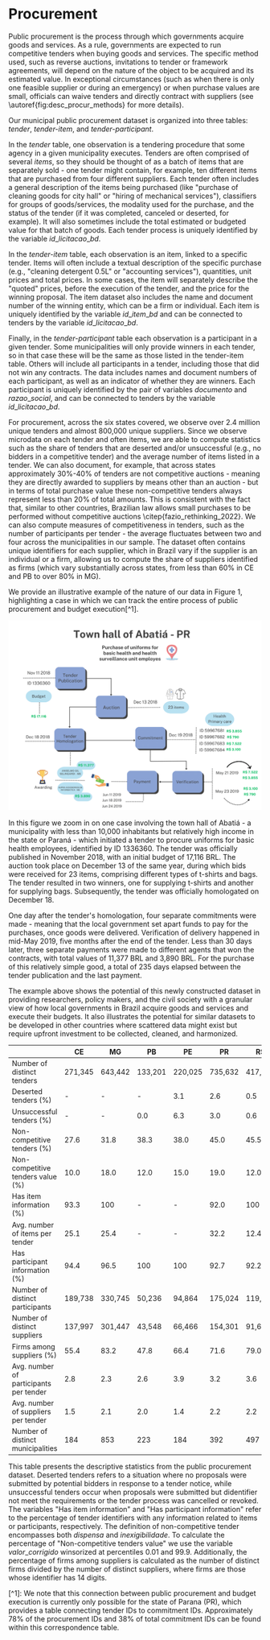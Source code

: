 # Procurement

Public procurement is the process through which governments acquire goods and services. As a rule, governments are expected to run competitive tenders when buying goods and services. The specific method used, such as reverse auctions, invitations to tender or framework agreements, will depend on the nature of the object to be acquired and its estimated value. In exceptional circumstances (such as when there is only one feasible supplier or during an emergency) or when purchase values are small, officials can waive tenders and directly contract with suppliers (see \autoref{fig:desc_procur_methods} for more details). 

Our municipal public procurement dataset is organized into three tables: _tender_, _tender-item_, and _tender-participant_.

In the _tender_ table, one observation is a tendering procedure that some agency in a given municipality executes. Tenders are often comprised of several _items_, so they should be thought of as a batch of items that are separately sold - one tender might contain, for example, ten different items that are purchased from four different suppliers. Each tender often includes a general description of the items being purchased (like "purchase of cleaning goods for city hall" or "hiring of mechanical services"), classifiers for groups of goods/services, the modality used for the purchase, and the status of the tender (if it was completed, canceled or deserted, for example). It will also sometimes include the total estimated or budgeted value for that batch of goods. Each tender process is uniquely identified by the variable $id\_licitacao\_bd$.

In the _tender-item_ table, each observation is an item, linked to a specific tender. Items will often include a textual description of the specific purchase (e.g., "cleaning detergent 0.5L" or "accounting services"), quantities, unit prices and total prices. In some cases, the item will separately describe the "quoted" prices, before the execution of the tender, and the price for the winning proposal. The item dataset also includes the name and document number of the winning entity, which can be a firm or individual. Each item is uniquely identified by the variable $id\_item\_bd$ and can be connected to tenders by the variable $id\_licitacao\_bd$.

Finally, in the _tender-participant_ table each observation is a participant in a given tender. Some municipalities will only provide winners in each tender, so in that case these will be the same as those listed in the tender-item table. Others will include all participants in a tender, including those that did not win any contracts. The data includes names and document numbers of each participant, as well as an indicator of whether they are winners. Each participant is uniquely identified by the pair of variables $documento$ and $razao\_social$, and can be connected to tenders by the variable $id\_licitacao\_bd$.


For procurement, across the six states covered, we observe over 2.4 million unique tenders and almost 800,000 unique suppliers. Since we observe microdata on each tender and often items, we are able to compute statistics such as the share of tenders that are deserted and/or unsuccessful (e.g., no bidders in a competitive tender) and the average number of items listed in a tender. We can also document, for example, that across states approximately 30%-40% of tenders are not competitive auctions - meaning they are directly awarded to suppliers by means other than an auction - but in terms of total purchase value these non-competitive tenders always represent less than 20% of total amounts. This is consistent with the fact that, similar to other countries, Brazilian law allows small purchases to be performed without competitive auctions \citep{fazio_rethinking_2022}. We can also compute measures of competitiveness in tenders, such as the number of participants per tender - the average fluctuates between two and four across the municipalities in our sample. The dataset often contains unique identifiers for each supplier, which in Brazil vary if the supplier is an individual or a firm, allowing us to compute the share of suppliers identified as firms (which vary substantially across states, from less than 60% in CE and PB to over 80% in MG). 

We provide an illustrative example of the nature of our data in Figure 1, highlighting a case in which we can track the entire process of public procurement and budget execution[^1].

![Image](images/flow_budget_execution_procurement.png)

In this figure we zoom in on one case involving the town hall of Abatiá - a municipality with less than 10,000 inhabitants but relatively high income in the state or Paraná - which initiated a tender to procure uniforms for basic health employees, identified by ID 1336360. The tender was officially published in November 2018, with an initial budget of 17,116 BRL. The auction took place on December 13 of the same year, during which bids were received for 23 items, comprising different types of t-shirts and bags. The tender resulted in two winners, one for supplying t-shirts and another for supplying bags. Subsequently, the tender was officially homologated on December 18.

One day after the tender's homologation, four separate commitments were made - meaning that the local government set apart funds to pay for the purchases, once goods were delivered. Verification of delivery happened in mid-May 2019, five months after the end of the tender. Less than 30 days later, three separate payments were made to different agents that won the contracts, with total values of 11,377 BRL and 3,890 BRL. For the purchase of this relatively simple good, a total of 235 days elapsed between the tender publication and the last payment.

The example above shows the potential of this newly constructed dataset in providing researchers, policy makers, and the civil society with a granular view of how local governments in Brazil acquire goods and services and execute their budgets. It also illustrates the potential for similar datasets to be developed in other countries where scattered data might exist but require upfront investment to be collected, cleaned, and harmonized.


|                                        | CE      | MG      | PB      | PE      | PR      | RS      | Total     |
|----------------------------------------|---------|---------|---------|---------|---------|---------|-----------|
| Number of distinct tenders             | 271,345 | 643,442 | 133,201 | 220,025 | 735,632 | 417,348 | 2,420,993 |
| Deserted tenders (\%)                  | -       | -       | -       | 3.1     | 2.6     | 0.5     | 1.2       |
| Unsuccessful tenders (\%)              | -       | -       | 0.0     | 6.3     | 3.0     | 0.6     | 1.6       |
| Non-competitive tenders (\%)           | 27.6    | 31.8    | 38.3    | 38.0    | 45.0    | 45.5    | 38.6      |
| Non-competitive tenders value (\%)     | 10.0    | 18.0    | 12.0    | 15.0    | 19.0    | 12.0    | 14.9      |
| Has item information (\%)              | 93.3    | 100     | -       | -       | 92.0    | 100     | 82.2      |
| Avg. number of items per tender        | 25.1    | 25.4    | -       | -       | 32.2    | 12.4    | 23.8      |
| Has participant information (\%)       | 94.4    | 96.5    | 100     | 100     | 92.7    | 92.2    | 94.9      |
| Number of distinct participants        | 189,738 | 330,745 | 50,236  | 94,864  | 175,024 | 119,322 | 959,929   |
| Number of distinct suppliers           | 137,997 | 301,447 | 43,548  | 66,466  | 154,301 | 91,609  | 795,368   |
| Firms among suppliers (\%)             | 55.4    | 83.2    | 47.8    | 66.4    | 71.6    | 79.0    | 72.3      |
| Avg. number of participants per tender | 2.8     | 2.3     | 2.6     | 3.9     | 3.2     | 3.6     | 3.1       |
| Avg. number of suppliers per tender    | 1.5     | 2.1     | 2.0     | 1.4     | 2.2     | 2.2     | 1.9       |
| Number of distinct municipalities      | 184     | 853     | 223     | 184     | 392     | 497     | 2333      |

This table presents the descriptive statistics from the public procurement dataset. Deserted tenders refers to a situation where no proposals were submitted by potential bidders in response to a tender notice, while unsuccessful tenders occur when proposals were submitted but didentifier not meet the requirements or the tender process was cancelled or revoked. The variables "Has item information" and "Has participant information" refer to the percentage of tender identifiers with any information related to items or participants, respectively. The definition of non-competitive tender encompasses both _dispensa_ and _inexigibilidade_. To calculate the percentage of "Non-competitive tenders value" we use the variable $valor\_corrigido$ winsorized at percentiles 0.01 and 99.9. Additionally, the percentage of firms among suppliers is calculated as the number of distinct firms divided by the number of distinct suppliers, where firms are those whose identifier has 14 digits.


<Footnotes>
[^1]: We note that this connection between public procurement and budget execution is currently only possible for the state of Parana (PR), which provides a table connecting tender IDs to commitment IDs. Approximately 78% of the procurement IDs and 38% of total commitment IDs can be found within this correspondence table.